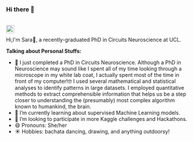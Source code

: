 <!--
**SaraMolas/SaraMolas** is a ✨ _special_ ✨ repository because its `README.md` (this file) appears on your GitHub profile.
-->

### Hi there 👋

<br/>
<a href="https://www.linkedin.com/in/saramolasmedina">
<img align="left" alt="Saket Prag" width="22px" src="https://cdn.jsdelivr.net/npm/simple-icons@v3/icons/linkedin.svg" />
</a>
<br />

Hi,I'm Sara🙌, a recently-graduated PhD in Circuits Neuroscience at UCL. 

**Talking about Personal Stuffs:**

- 🔭 I just completed a PhD in Circuits Neuroscience. Although a PhD in Neuroscience may sound like I spent all of my time looking through a microscope in my white lab coat, I actually spent most of the time in front of my computer!🤓  I used several mathematical and statistical analyses to identify patterns in large datasets. I employed quantitative methods to extract comprehensible information that helps us be a step closer to understanding the (presumably) most complex algorithm known to humankind, the brain. 
- 🌱 I’m currently learning about supervised Machine Learning models.
- 👯 I’m looking to participate in more Kaggle challenges and Hackathons. 
- 😄 Pronouns: She/her
- ☀️ Hobbies: bachata dancing, drawing, and anything outdoorsy!
   

